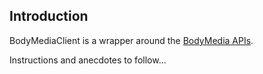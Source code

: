 ## Introduction ##
BodyMediaClient is a wrapper around the [BodyMedia APIs](https://developer.bodymedia.com/).

Instructions and anecdotes to follow...
